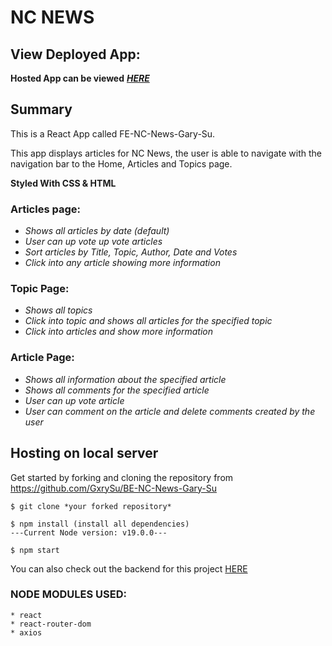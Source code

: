 # NC NEWS

## View Deployed App:

**Hosted App can be viewed** **_[HERE](https://fe-nc-news-gary-80yfrpoiy-gxrysu.vercel.app/)_**

## Summary

This is a React App called FE-NC-News-Gary-Su.

This app displays articles for NC News, the user is able to navigate with the navigation bar to the Home, Articles and Topics page.

**Styled With CSS & HTML**

### Articles page:

- _Shows all articles by date (default)_
- _User can up vote up vote articles_
- _Sort articles by Title, Topic, Author, Date and Votes_
- _Click into any article showing more information_

### Topic Page:

- _Shows all topics_
- _Click into topic and shows all articles for the specified topic_
- _Click into articles and show more information_

### Article Page:

- _Shows all information about the specified article_
- _Shows all comments for the specified article_
- _User can up vote article_
- _User can comment on the article and delete comments created by the user_

## Hosting on local server

Get started by forking and cloning the repository from https://github.com/GxrySu/BE-NC-News-Gary-Su

    $ git clone *your forked repository*

    $ npm install (install all dependencies)
    ---Current Node version: v19.0.0---

    $ npm start

You can also check out the backend for this project [HERE](https://github.com/GxrySu/BE-NC-News-Gary-Su)

### NODE MODULES USED:
    * react
    * react-router-dom
    * axios